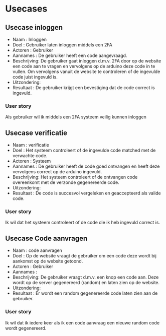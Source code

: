 # Usecases

## Usecase inloggen

- Naam : Inloggen
- Doel : Gebruiker laten inloggen middels een 2FA
- Actoren : Gebruiker
- Aannames : De gebruiker heeft een code aangevraagd.
- Beschrijving: De gebruiker gaat inloggen d.m.v. 2FA door op de website een code aan te vragen en vervolgens op de arduino deze code in te vullen.
                Om vervolgens vanuit de website te controleren of de ingevulde code juist ingevuld is.
- Uitzondering:
- Resultaat : De gebruiker krijgt een bevestiging dat de code correct is ingevuld.

### User story

Als gebruiker wil ik middels een 2FA systeem veilig kunnen inloggen

## Usecase verificatie

- Naam : verificatie
- Doel : Het systeem controleert of de ingevulde code matched met de verwachte code.
- Actoren : Systeem
- Aannames : De gebruiker heeft de code goed ontvangen en heeft deze vervolgens correct op de arduino ingevuld.
- Beschrijving: Het systeem controleert of de ontvangen code overeenkomt met de verzonde gegenereerde code.
- Uitzondering:
- Resultaat : De code is succesvol vergeleken en geaccepteerd als valide code.

### User story

Ik wil dat het systeem controleert of de code die ik heb ingevuld correct is.

## Usecase Code aanvragen

- Naam : code aanvragen
- Doel : Op de website vraagt de gebruiker om een code deze wordt bij aankomst op de website getoond.
- Actoren : Gebruiker
- Aannames :
- Beschrijving: De gebruiker vraagt d.m.v. een knop een code aan. Deze wordt op de server gegenereerd (random) en laten zien op de website.
- Uitzondering:
- Resultaat : Er wordt een random gegenereerde code laten zien aan de gebruiker.

### User story

Ik wil dat ik iedere keer als ik een code aanvraag een nieuwe random code wordt gegenereerd.
